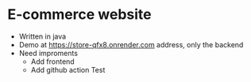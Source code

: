 # E-commerce website

-   Written in java
-   Demo at https://store-qfx8.onrender.com address, only the backend
-   Need improments
    -   Add frontend
    -   Add github action
Test
